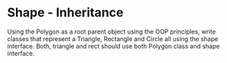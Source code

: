 # Shape - Inheritance

Using the Polygon as a root parent object using the OOP principles, write classes that represent a Triangle, Rectangle and Circle all using the shape interface. 
Both, triangle and rect should use both Polygon class and shape interface. 
